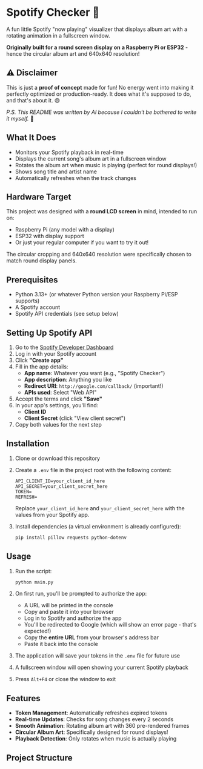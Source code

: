# Spotify Checker 🎵

A fun little Spotify "now playing" visualizer that displays album art with a rotating animation in a fullscreen window.

**Originally built for a round screen display on a Raspberry Pi or ESP32** - hence the circular album art and 640x640 resolution!

## ⚠️ Disclaimer

This is just a **proof of concept** made for fun! No energy went into making it perfectly optimized or production-ready. It does what it's supposed to do, and that's about it. 😄

*P.S. This README was written by AI because I couldn't be bothered to write it myself.* 🤖

## What It Does

- Monitors your Spotify playback in real-time
- Displays the current song's album art in a fullscreen window
- Rotates the album art when music is playing (perfect for round displays!)
- Shows song title and artist name
- Automatically refreshes when the track changes

## Hardware Target

This project was designed with a **round LCD screen** in mind, intended to run on:
- Raspberry Pi (any model with a display)
- ESP32 with display support
- Or just your regular computer if you want to try it out!

The circular cropping and 640x640 resolution were specifically chosen to match round display panels.

## Prerequisites

- Python 3.13+ (or whatever Python version your Raspberry Pi/ESP supports)
- A Spotify account
- Spotify API credentials (see setup below)

## Setting Up Spotify API

1. Go to the [Spotify Developer Dashboard](https://developer.spotify.com/dashboard)
2. Log in with your Spotify account
3. Click **"Create app"**
4. Fill in the app details:
   - **App name**: Whatever you want (e.g., "Spotify Checker")
   - **App description**: Anything you like
   - **Redirect URI**: `http://google.com/callback/` (important!)
   - **APIs used**: Select "Web API"
5. Accept the terms and click **"Save"**
6. In your app's settings, you'll find:
   - **Client ID**
   - **Client Secret** (click "View client secret")
7. Copy both values for the next step

## Installation

1. Clone or download this repository

2. Create a `.env` file in the project root with the following content:
   ```
   API_CLIENT_ID=your_client_id_here
   API_SECRET=your_client_secret_here
   TOKEN=
   REFRESH=
   ```
   Replace `your_client_id_here` and `your_client_secret_here` with the values from your Spotify app.

3. Install dependencies (a virtual environment is already configured):
   ```bash
   pip install pillow requests python-dotenv
   ```

## Usage

1. Run the script:
   ```bash
   python main.py
   ```

2. On first run, you'll be prompted to authorize the app:
   - A URL will be printed in the console
   - Copy and paste it into your browser
   - Log in to Spotify and authorize the app
   - You'll be redirected to Google (which will show an error page - that's expected!)
   - Copy the **entire URL** from your browser's address bar
   - Paste it back into the console

3. The application will save your tokens in the `.env` file for future use

4. A fullscreen window will open showing your current Spotify playback

5. Press `Alt+F4` or close the window to exit

## Features

- **Token Management**: Automatically refreshes expired tokens
- **Real-time Updates**: Checks for song changes every 2 seconds
- **Smooth Animation**: Rotating album art with 360 pre-rendered frames
- **Circular Album Art**: Specifically designed for round displays!
- **Playback Detection**: Only rotates when music is actually playing

## Project Structure
